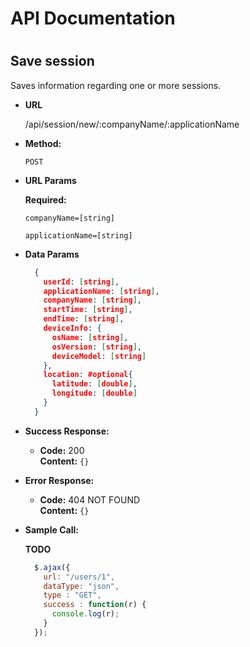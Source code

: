 <h1>API Documentation<H1>


**Save session**
----
  Saves information regarding one or more sessions.

* **URL**

  /api/session/new/:companyName/:applicationName

* **Method:**

  `POST`

*  **URL Params**

   **Required:**

   `companyName=[string]`

   `applicationName=[string]`

* **Data Params**

  ```json
    {
      userId: [string],
      applicationName: [string],
      companyName: [string],
      startTime: [string],
      endTime: [string],
      deviceInfo: {
        osName: [string],
        osVersion: [string],
        deviceModel: [string]
      },
      location: #optional{
        latitude: [double],
        longitude: [double]
      }
    }
  ```

* **Success Response:**

  * **Code:** 200 <br />
    **Content:** `{}`

* **Error Response:**

  * **Code:** 404 NOT FOUND <br />
    **Content:** `{}`



* **Sample Call:**

  **TODO**

  ```javascript
    $.ajax({
      url: "/users/1",
      dataType: "json",
      type : "GET",
      success : function(r) {
        console.log(r);
      }
    });
  ```
